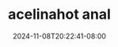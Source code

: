 --- 
title: "acelinahot anal"
description: "streaming bokeh acelinahot anal durasi panjang full new"
date: 2024-11-08T20:22:41-08:00
file_code: "v64kboclv8y3"
draft: false
cover: "yb8k1szhaj2pid8v.jpg"
tags: ["acelinahot", "anal"]
length: 666
fld_id: "1482965"
foldername: "Acelinahot"
categories: ["Acelinahot"]
views: 5
---